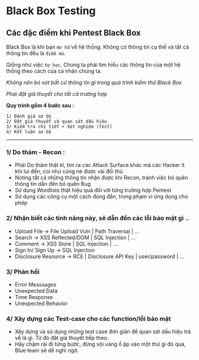 # Black Box Testing

## Các đặc điểm khi Pentest Black Box

Black Box là khi bạn `mơ hồ` về hệ thống. Không có thông tin cụ thể và tất cả thông tin đều là `điểm mù`.

Giống như việc `tự học`. Chúng ta phải tìm hiểu các thông tin của một hệ thống theo cách của cá nhân chúng ta.

*Không nên bỏ sót bất cứ thông tin gì trong quá trình kiểm thử Black Box*

*Phải đặt giả thuyết cho tất cả trường hợp*

**Quy trình gồm 4 bước sau :**

```
1/ Đánh giá sơ bộ
2/ Đặt giả thuyết và quan sát dấu hiệu
3/ Kiểm tra chi tiết + Xét nghiệm (Test)
4/ Kết luận sơ bộ
```


-----
### 1/ Do thám - Recon : 

- Phải Do thám thật kĩ, tìm ra các Attack Surface khác mà các Hacker ít khi lui đến, coi như cũng né được vài đối thủ
- Noting tất cả những thông tin nhận được khi Recon, tránh việc bỏ quên thông tin dẫn đến bỏ quên Bug
- Sử dụng Wordlists thật hiệu quả đối với từng trường hợp Pentest
- Sử dụng các công cụ một cách đúng đắn, trong phạm vi ứng dụng cho phép
### 2/ Nhận biết các tính năng này, sẽ dẫn đến các lỗi bảo mật gì ..

- Upload File -> File Upload Vuln | Path Traversal | ...
- Search -> XSS Reflected/DOM | SQL Injection | ... 
- Comment -> XSS Store | SQL Injection | ....
- Sign In/ Sign Up -> SQL Injection
- Disclosure Resource -> RCE | Disclosure API Key | user/password | ...
 
### 3/ Phản hồi 

- Error Messsages
- Unexpected Data
- Time Response
- Unexpected Behavior
### 4/ Xây dựng các Test-case cho các function/lỗi bảo mật

- Xây dựng và sử dụng những test case đơn giản để quan sát dấu hiệu trả về là gì. Từ đó đặt giả thuyết tiếp theo.
- Hãy chậm rãi đi từng bước, đừng vội vàng ồ ập vào một thứ gì đó quá, Blue team sẽ dễ nghi ngờ.